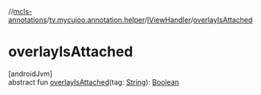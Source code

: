 //[mcls-annotations](../../../index.md)/[tv.mycujoo.annotation.helper](../index.md)/[IViewHandler](index.md)/[overlayIsAttached](overlay-is-attached.md)

# overlayIsAttached

[androidJvm]\
abstract fun [overlayIsAttached](overlay-is-attached.md)(tag: [String](https://kotlinlang.org/api/latest/jvm/stdlib/kotlin/-string/index.html)): [Boolean](https://kotlinlang.org/api/latest/jvm/stdlib/kotlin/-boolean/index.html)
